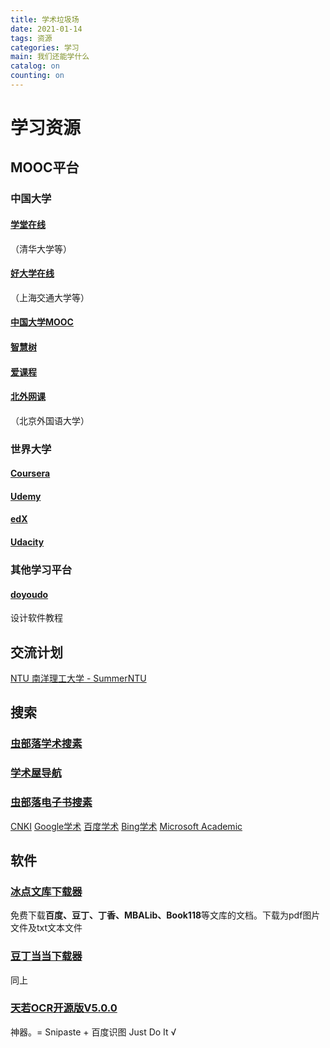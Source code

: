 ```yaml
---
title: 学术垃圾场
date: 2021-01-14
tags: 资源
categories: 学习
main: 我们还能学什么
catalog: on
counting: on
---
```

# 学习资源

## MOOC平台
### 中国大学
#### [学堂在线](https://next.xuetangx.com)
（清华大学等）
#### [好大学在线](https://www.cnmooc.org)
（上海交通大学等）
#### [中国大学MOOC](https://www.icourse163.org)
#### [智慧树](https://www.zhihuishu.com)
#### [爱课程](http://www.icourses.cn)
#### [北外网课](https://www.beiwaiclass.com)
（北京外国语大学）
### 世界大学
#### [Coursera](https://www.coursera.org/)
#### [Udemy](https://www.udemy.com/)
#### [edX](https://www.edx.org/)
#### [Udacity](https://www.udacity.com/)
### 其他学习平台
#### [doyoudo](https://www.doyoudo.com/)
设计软件教程
## 交流计划
[NTU 南洋理工大学 - SummerNTU](https://global.ntu.edu.sg/GMP/GEMTrailblazer/SummerProgramme/Pages/SummerNTU.aspx)

## 搜索
### [虫部落学术搜素](https://scholar.chongbuluo.com/)
### [学术屋导航](http://sci.xueshuwu.cn/)
### [虫部落电子书搜素](https://ebook.chongbuluo.com/)
[CNKI](https://www.cnki.net/)
[Google学术](https://scholar.google.com) 
[百度学术](https://xueshu.baidu.com)
[Bing学术](https://cn.bing.com/academic/)
[Microsoft Academic](https://academic.microsoft.com)

## 软件
### [冰点文库下载器](http://www.bingdian001.com/?p=30)
免费下载**百度、豆丁、丁香、MBALib、Book118**等文库的文档。下载为pdf图片文件及txt文本文件
### [豆丁当当下载器](https://www.lanzous.com/b953911)
同上
### [天若OCR开源版V5.0.0](https://github.com/AnyListen/tianruoocr/releases)
神器。= Snipaste + 百度识图 Just Do It √